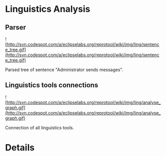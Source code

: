 # Linguistics Analysis #

## Parser ##

![http://svn.codespot.com/a/eclipselabs.org/reprotool/wiki/img/ling/sentence_tree.gif](http://svn.codespot.com/a/eclipselabs.org/reprotool/wiki/img/ling/sentence_tree.gif)

Parsed tree of sentence "Administrator sends messages".

## Linguistics tools connections ##

![http://svn.codespot.com/a/eclipselabs.org/reprotool/wiki/img/ling/analyse_graph.gif](http://svn.codespot.com/a/eclipselabs.org/reprotool/wiki/img/ling/analyse_graph.gif)

Connection of all linguistics tools.

# Details #